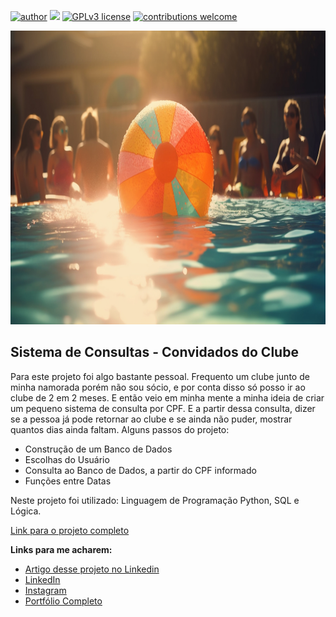 [![author](https://img.shields.io/badge/author-felipeferreira-red.svg)](https://www.linkedin.com/in/felipeferreiratids/) [![](https://img.shields.io/badge/python-3.7+-blue.svg)](https://www.python.org/downloads/release/python-365/) [![GPLv3 license](https://img.shields.io/badge/License-GPLv3-blue.svg)](http://perso.crans.org/besson/LICENSE.html) [![contributions welcome](https://img.shields.io/badge/contributions-welcome-brightgreen.svg?style=flat)](https://github.com/ferreiramar96/Data_Science)

<p align="center">
  <img src="https://raw.githubusercontent.com/ferreiramar96/Sistema-Convidados-Clube/master/ImgemClube.jpg" alt="imagem maneira relacionada ao projeto"height=470px >
</p>

## Sistema de Consultas - Convidados do Clube
Para este projeto foi algo bastante pessoal. Frequento um clube junto de minha namorada porém não sou sócio, e por conta disso só posso ir ao clube de 2 em 2 meses. E então veio em minha mente a minha ideia de criar um pequeno sistema de consulta por CPF. E a partir dessa consulta, dizer se a pessoa já pode retornar ao clube e se ainda não puder, mostrar quantos dias ainda faltam. Alguns passos do projeto:
* Construção de um Banco de Dados
* Escolhas do Usuário 
* Consulta ao Banco de Dados, a partir do CPF informado
* Funções entre Datas

Neste projeto foi utilizado: Linguagem de Programação Python, SQL e Lógica.


[Link para o projeto completo](https://github.com/ferreiramar96/Sistema-Convidados-Clube/blob/master/principal.py)

**Links para me acharem:**
* [Artigo desse projeto no Linkedin](https://www.linkedin.com/posts/felipeferreiratids_datascience-cienciadedados-machinelearning-activity-7096951640322142209-WszZ?utm_source=share&utm_medium=member_desktop)
* [LinkedIn](https://www.linkedin.com/in/felipeferreiratids/)
* [Instagram](https://www.instagram.com/ferreiramar96/)
* [Portfólio Completo](https://github.com/ferreiramar96/Data_Science)
